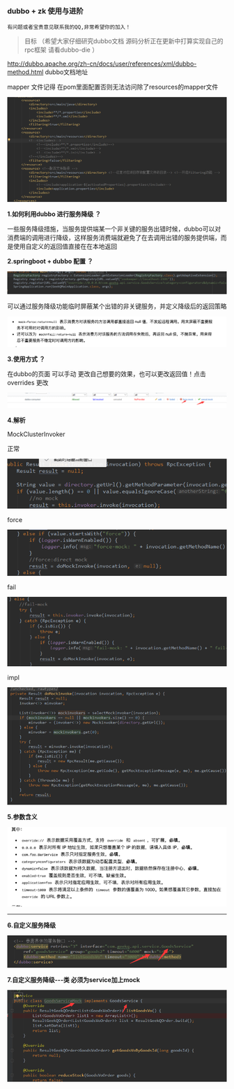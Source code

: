 ### dubbo + zk  使用与进阶  

    有问题或者宝贵意见联系我的QQ,非常希望你的加入！
    
>目标 （希望大家仔细研究dubbo文档 源码分析正在更新中打算实现自己的rpc框架 请看dubbo-die ）

  http://dubbo.apache.org/zh-cn/docs/user/references/xml/dubbo-method.html dubbo文档地址
  
  mapper 文件记得 在pom里面配置否则无法访问除了resources的mapper文件
  
  ![配置图解](https://raw.githubusercontent.com/qiurunze123/imageall/master/dubbo1.png)


**1.如何利用dubbo 进行服务降级 ？**

一些服务降级措施，当服务提供端某一个非关键的服务出错时候，dubbo可以对消费端的调用进行降级，这样服务消费端就避免了在去调用出错的服务提供端，而是使用自定义的返回值直接在在本地返回

**2.springboot + dubbo 配置 ？**

  ![像注册中心写入动态覆盖配置规则](https://raw.githubusercontent.com/qiurunze123/imageall/master/dubbo2.png)

  可以通过服务降级功能临时屏蔽某个出错的非关键服务，并定义降级后的返回策略
  
  ![像注册中心写入动态覆盖配置规则](https://raw.githubusercontent.com/qiurunze123/imageall/master/dubbo3.png)

**3.使用方式 ？**

  在dubbo的页面 可以手动 更改自己想要的效果，也可以更改返回值！点击overrides 更改
  
  ![使用](https://raw.githubusercontent.com/qiurunze123/imageall/master/dubbo4.png)

**4.解析**

  MockClusterInvoker 
  
  正常
  
  ![使用](https://raw.githubusercontent.com/qiurunze123/imageall/master/dubbo5.png)
  
  force
  
  ![使用](https://raw.githubusercontent.com/qiurunze123/imageall/master/dubbo6.png)
  
  fail
  
  ![使用](https://raw.githubusercontent.com/qiurunze123/imageall/master/dubbo7.png)
  
  impl
  
  ![使用](https://raw.githubusercontent.com/qiurunze123/imageall/master/dubbo8.png)


**5.参数含义**

   ![使用](https://raw.githubusercontent.com/qiurunze123/imageall/master/dubbo9.png)
   
------------------------------------------------------------------------------------------------------

**6.自定义服务降级**

   ![使用](https://raw.githubusercontent.com/qiurunze123/imageall/master/dubbo10.png)

**7.自定义服务降级---类 必须为service加上mock**

   ![使用](https://raw.githubusercontent.com/qiurunze123/imageall/master/dubbo11.png)
